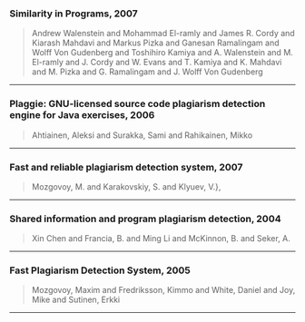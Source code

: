 ### Similarity in Programs, 2007
> Andrew Walenstein and Mohammad El-ramly and James R. Cordy and Kiarash Mahdavi and Markus Pizka and Ganesan Ramalingam and Wolff Von Gudenberg and Toshihiro Kamiya and A. Walenstein and M. El-ramly and J. Cordy and W. Evans and T. Kamiya and K. Mahdavi and M. Pizka and G. Ramalingam and J. Wolff Von Gudenberg

* * *

### Plaggie: GNU-licensed source code plagiarism detection engine for Java exercises, 2006
> Ahtiainen, Aleksi and Surakka, Sami and Rahikainen, Mikko

* * *

### Fast and reliable plagiarism detection system, 2007
> Mozgovoy, M. and Karakovskiy, S. and Klyuev, V.}, 

* * *

### Shared information and program plagiarism detection, 2004
> Xin Chen and Francia, B. and Ming Li and McKinnon, B. and Seker, A.

* * *

### Fast Plagiarism Detection System, 2005

> Mozgovoy, Maxim and Fredriksson, Kimmo and White, Daniel and Joy, Mike and Sutinen, Erkki

* * *